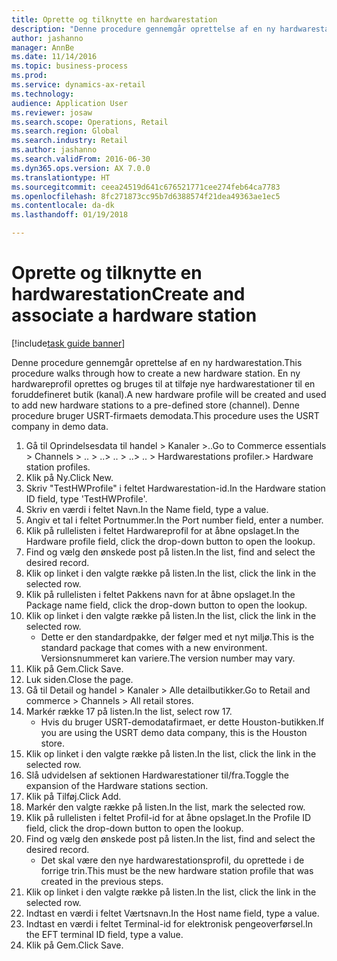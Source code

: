 ```yaml
--- 
title: Oprette og tilknytte en hardwarestation
description: "Denne procedure gennemgår oprettelse af en ny hardwarestation."
author: jashanno
manager: AnnBe
ms.date: 11/14/2016
ms.topic: business-process
ms.prod: 
ms.service: dynamics-ax-retail
ms.technology: 
audience: Application User
ms.reviewer: josaw
ms.search.scope: Operations, Retail
ms.search.region: Global
ms.search.industry: Retail
ms.author: jashanno
ms.search.validFrom: 2016-06-30
ms.dyn365.ops.version: AX 7.0.0
ms.translationtype: HT
ms.sourcegitcommit: ceea24519d641c676521771cee274feb64ca7783
ms.openlocfilehash: 8fc271873cc95b7d6388574f21dea49363ae1ec5
ms.contentlocale: da-dk
ms.lasthandoff: 01/19/2018

---
```

# <a name="create-and-associate-a-hardware-station"></a><span data-ttu-id="c0f31-103">Oprette og tilknytte en hardwarestation</span><span class="sxs-lookup"><span data-stu-id="c0f31-103">Create and associate a hardware station</span></span>

[!include[task guide banner](../includes/task-guide-banner.md)]

<span data-ttu-id="c0f31-104">Denne procedure gennemgår oprettelse af en ny hardwarestation.</span><span class="sxs-lookup"><span data-stu-id="c0f31-104">This procedure walks through how to create a new hardware station.</span></span> <span data-ttu-id="c0f31-105">En ny hardwareprofil oprettes og bruges til at tilføje nye hardwarestationer til en foruddefineret butik (kanal).</span><span class="sxs-lookup"><span data-stu-id="c0f31-105">A new hardware profile will be created and used to add new hardware stations to a pre-defined store (channel).</span></span> <span data-ttu-id="c0f31-106">Denne procedure bruger USRT-firmaets demodata.</span><span class="sxs-lookup"><span data-stu-id="c0f31-106">This procedure uses the USRT company in demo data.</span></span>

1. <span data-ttu-id="c0f31-107">Gå til Oprindelsesdata til handel > Kanaler >..</span><span class="sxs-lookup"><span data-stu-id="c0f31-107">Go to Commerce essentials > Channels > ..</span></span> <span data-ttu-id="c0f31-108">> ..</span><span class="sxs-lookup"><span data-stu-id="c0f31-108">> ..</span></span> <span data-ttu-id="c0f31-109">> ..</span><span class="sxs-lookup"><span data-stu-id="c0f31-109">> ..</span></span> <span data-ttu-id="c0f31-110">> Hardwarestations profiler.</span><span class="sxs-lookup"><span data-stu-id="c0f31-110">> Hardware station profiles.</span></span>
2. <span data-ttu-id="c0f31-111">Klik på Ny.</span><span class="sxs-lookup"><span data-stu-id="c0f31-111">Click New.</span></span>
3. <span data-ttu-id="c0f31-112">Skriv "TestHWProfile" i feltet Hardwarestation-id.</span><span class="sxs-lookup"><span data-stu-id="c0f31-112">In the Hardware station ID field, type 'TestHWProfile'.</span></span>
4. <span data-ttu-id="c0f31-113">Skriv en værdi i feltet Navn.</span><span class="sxs-lookup"><span data-stu-id="c0f31-113">In the Name field, type a value.</span></span>
5. <span data-ttu-id="c0f31-114">Angiv et tal i feltet Portnummer.</span><span class="sxs-lookup"><span data-stu-id="c0f31-114">In the Port number field, enter a number.</span></span>
6. <span data-ttu-id="c0f31-115">Klik på rullelisten i feltet Hardwareprofil for at åbne opslaget.</span><span class="sxs-lookup"><span data-stu-id="c0f31-115">In the Hardware profile field, click the drop-down button to open the lookup.</span></span>
7. <span data-ttu-id="c0f31-116">Find og vælg den ønskede post på listen.</span><span class="sxs-lookup"><span data-stu-id="c0f31-116">In the list, find and select the desired record.</span></span>
8. <span data-ttu-id="c0f31-117">Klik op linket i den valgte række på listen.</span><span class="sxs-lookup"><span data-stu-id="c0f31-117">In the list, click the link in the selected row.</span></span>
9. <span data-ttu-id="c0f31-118">Klik på rullelisten i feltet Pakkens navn for at åbne opslaget.</span><span class="sxs-lookup"><span data-stu-id="c0f31-118">In the Package name field, click the drop-down button to open the lookup.</span></span>
10. <span data-ttu-id="c0f31-119">Klik op linket i den valgte række på listen.</span><span class="sxs-lookup"><span data-stu-id="c0f31-119">In the list, click the link in the selected row.</span></span>
    * <span data-ttu-id="c0f31-120">Dette er den standardpakke, der følger med et nyt miljø.</span><span class="sxs-lookup"><span data-stu-id="c0f31-120">This is the standard package that comes with a new environment.</span></span> <span data-ttu-id="c0f31-121">Versionsnummeret kan variere.</span><span class="sxs-lookup"><span data-stu-id="c0f31-121">The version number may vary.</span></span>  
11. <span data-ttu-id="c0f31-122">Klik på Gem.</span><span class="sxs-lookup"><span data-stu-id="c0f31-122">Click Save.</span></span>
12. <span data-ttu-id="c0f31-123">Luk siden.</span><span class="sxs-lookup"><span data-stu-id="c0f31-123">Close the page.</span></span>
13. <span data-ttu-id="c0f31-124">Gå til Detail og handel > Kanaler > Alle detailbutikker.</span><span class="sxs-lookup"><span data-stu-id="c0f31-124">Go to Retail and commerce > Channels > All retail stores.</span></span>
14. <span data-ttu-id="c0f31-125">Markér række 17 på listen.</span><span class="sxs-lookup"><span data-stu-id="c0f31-125">In the list, select row 17.</span></span>
    * <span data-ttu-id="c0f31-126">Hvis du bruger USRT-demodatafirmaet, er dette Houston-butikken.</span><span class="sxs-lookup"><span data-stu-id="c0f31-126">If you are using the USRT demo data company, this is the Houston store.</span></span>  
15. <span data-ttu-id="c0f31-127">Klik op linket i den valgte række på listen.</span><span class="sxs-lookup"><span data-stu-id="c0f31-127">In the list, click the link in the selected row.</span></span>
16. <span data-ttu-id="c0f31-128">Slå udvidelsen af sektionen Hardwarestationer til/fra.</span><span class="sxs-lookup"><span data-stu-id="c0f31-128">Toggle the expansion of the Hardware stations section.</span></span>
17. <span data-ttu-id="c0f31-129">Klik på Tilføj.</span><span class="sxs-lookup"><span data-stu-id="c0f31-129">Click Add.</span></span>
18. <span data-ttu-id="c0f31-130">Markér den valgte række på listen.</span><span class="sxs-lookup"><span data-stu-id="c0f31-130">In the list, mark the selected row.</span></span>
19. <span data-ttu-id="c0f31-131">Klik på rullelisten i feltet Profil-id for at åbne opslaget.</span><span class="sxs-lookup"><span data-stu-id="c0f31-131">In the Profile ID field, click the drop-down button to open the lookup.</span></span>
20. <span data-ttu-id="c0f31-132">Find og vælg den ønskede post på listen.</span><span class="sxs-lookup"><span data-stu-id="c0f31-132">In the list, find and select the desired record.</span></span>
    * <span data-ttu-id="c0f31-133">Det skal være den nye hardwarestationsprofil, du oprettede i de forrige trin.</span><span class="sxs-lookup"><span data-stu-id="c0f31-133">This must be the new hardware station profile that was created in the previous steps.</span></span>  
21. <span data-ttu-id="c0f31-134">Klik op linket i den valgte række på listen.</span><span class="sxs-lookup"><span data-stu-id="c0f31-134">In the list, click the link in the selected row.</span></span>
22. <span data-ttu-id="c0f31-135">Indtast en værdi i feltet Værtsnavn.</span><span class="sxs-lookup"><span data-stu-id="c0f31-135">In the Host name field, type a value.</span></span>
23. <span data-ttu-id="c0f31-136">Indtast en værdi i feltet Terminal-id for elektronisk pengeoverførsel.</span><span class="sxs-lookup"><span data-stu-id="c0f31-136">In the EFT terminal ID field, type a value.</span></span>
24. <span data-ttu-id="c0f31-137">Klik på Gem.</span><span class="sxs-lookup"><span data-stu-id="c0f31-137">Click Save.</span></span>


